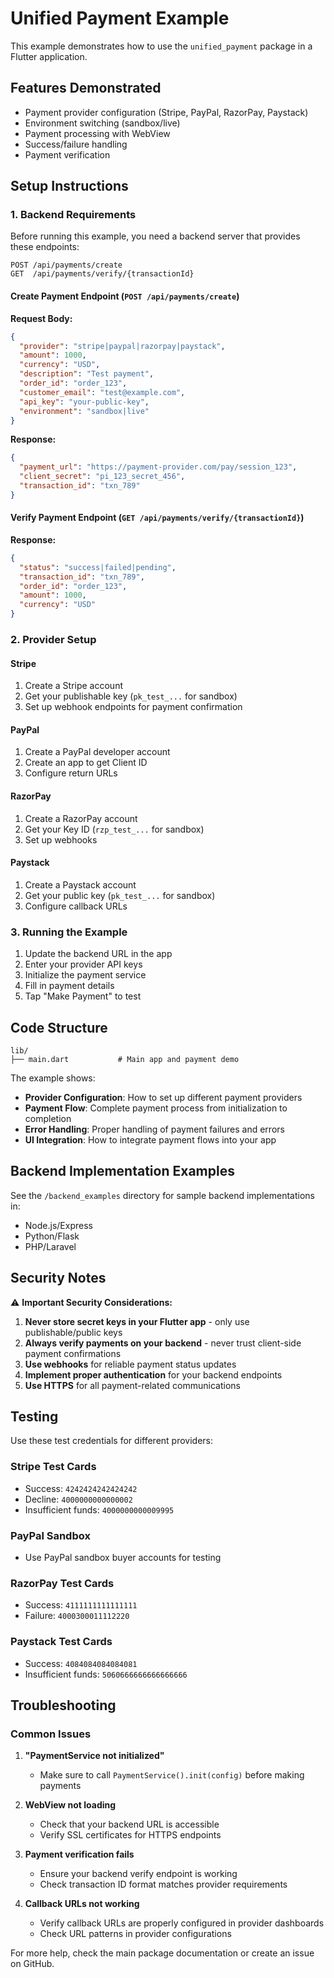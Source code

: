 # Unified Payment Example

This example demonstrates how to use the `unified_payment` package in a Flutter application.

## Features Demonstrated

- Payment provider configuration (Stripe, PayPal, RazorPay, Paystack)
- Environment switching (sandbox/live)
- Payment processing with WebView
- Success/failure handling
- Payment verification

## Setup Instructions

### 1. Backend Requirements

Before running this example, you need a backend server that provides these endpoints:

```
POST /api/payments/create
GET  /api/payments/verify/{transactionId}
```

#### Create Payment Endpoint (`POST /api/payments/create`)

**Request Body:**
```json
{
  "provider": "stripe|paypal|razorpay|paystack",
  "amount": 1000,
  "currency": "USD",
  "description": "Test payment",
  "order_id": "order_123",
  "customer_email": "test@example.com",
  "api_key": "your-public-key",
  "environment": "sandbox|live"
}
```

**Response:**
```json
{
  "payment_url": "https://payment-provider.com/pay/session_123",
  "client_secret": "pi_123_secret_456",
  "transaction_id": "txn_789"
}
```

#### Verify Payment Endpoint (`GET /api/payments/verify/{transactionId}`)

**Response:**
```json
{
  "status": "success|failed|pending",
  "transaction_id": "txn_789",
  "order_id": "order_123",
  "amount": 1000,
  "currency": "USD"
}
```

### 2. Provider Setup

#### Stripe
1. Create a Stripe account
2. Get your publishable key (`pk_test_...` for sandbox)
3. Set up webhook endpoints for payment confirmation

#### PayPal  
1. Create a PayPal developer account
2. Create an app to get Client ID
3. Configure return URLs

#### RazorPay
1. Create a RazorPay account
2. Get your Key ID (`rzp_test_...` for sandbox)
3. Set up webhooks

#### Paystack
1. Create a Paystack account
2. Get your public key (`pk_test_...` for sandbox)
3. Configure callback URLs

### 3. Running the Example

1. Update the backend URL in the app
2. Enter your provider API keys
3. Initialize the payment service  
4. Fill in payment details
5. Tap "Make Payment" to test

## Code Structure

```
lib/
├── main.dart           # Main app and payment demo
```

The example shows:

- **Provider Configuration**: How to set up different payment providers
- **Payment Flow**: Complete payment process from initialization to completion
- **Error Handling**: Proper handling of payment failures and errors
- **UI Integration**: How to integrate payment flows into your app

## Backend Implementation Examples

See the `/backend_examples` directory for sample backend implementations in:
- Node.js/Express
- Python/Flask
- PHP/Laravel

## Security Notes

⚠️ **Important Security Considerations:**

1. **Never store secret keys in your Flutter app** - only use publishable/public keys
2. **Always verify payments on your backend** - never trust client-side payment confirmations
3. **Use webhooks** for reliable payment status updates
4. **Implement proper authentication** for your backend endpoints
5. **Use HTTPS** for all payment-related communications

## Testing

Use these test credentials for different providers:

### Stripe Test Cards
- Success: `4242424242424242`
- Decline: `4000000000000002`
- Insufficient funds: `4000000000009995`

### PayPal Sandbox
- Use PayPal sandbox buyer accounts for testing

### RazorPay Test Cards
- Success: `4111111111111111`
- Failure: `4000300011112220`

### Paystack Test Cards  
- Success: `4084084084084081`
- Insufficient funds: `5060666666666666666`

## Troubleshooting

### Common Issues

1. **"PaymentService not initialized"**
   - Make sure to call `PaymentService().init(config)` before making payments

2. **WebView not loading**
   - Check that your backend URL is accessible
   - Verify SSL certificates for HTTPS endpoints

3. **Payment verification fails**
   - Ensure your backend verify endpoint is working
   - Check transaction ID format matches provider requirements

4. **Callback URLs not working**
   - Verify callback URLs are properly configured in provider dashboards
   - Check URL patterns in provider configurations

For more help, check the main package documentation or create an issue on GitHub.
